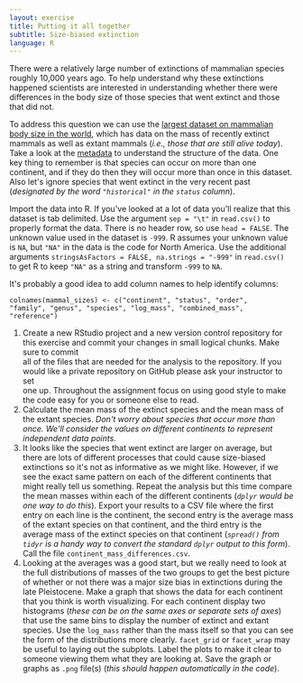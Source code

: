 ```yaml
---
layout: exercise
title: Putting it all together
subtitle: Size-biased extinction
language: R
---
```


There were a relatively large number of extinctions of mammalian species
roughly 10,000 years ago. To help understand why these extinctions
happened scientists are interested in understanding whether there were
differences in the body size of those species that went extinct and
those that did not.

To address this question we can use the
[largest dataset on mammalian body size in the world](http://www.esapubs.org/archive/ecol/E084/094/#data),
which has data on the mass of recently extinct mammals as well as extant mammals
(*i.e., those that are still alive today*). Take a look at the
[metadata](http://www.esapubs.org/archive/ecol/E084/094/metadata.htm) to
understand the structure of the data. One key thing to remember is that species
can occur on more than one continent, and if they do then they will occur more
than once in this dataset. Also let's ignore species that went extinct in the
very recent past (*designated by the word `"historical"` in the `status`
column*).

Import the data into R. If you've looked at a lot of data you'll realize that
this dataset is tab delimited. Use the argument `sep = "\t"` in `read.csv()` to
properly format the data. There is no header row, so use `head = FALSE`. The
unknown value used in the dataset is `-999`. R assumes your unknown value is
`NA`, but `"NA"` in the data is the code for North America.  Use the additional
arguments `stringsAsFactors = FALSE, na.strings = "-999"` in `read.csv()` to get
R to keep `"NA"` as a string and transform `-999` to `NA`.

It's probably a good idea to add column names to help identify columns:
 
```
colnames(mammal_sizes) <- c("continent", "status", "order", 
"family", "genus", "species", "log_mass", "combined_mass", 
"reference")
```

1. Create a new RStudio project and a new version control repository for this
   exercise and commit your changes in small logical chunks. Make sure to commit    
   all of the files that are needed for the analysis to the repository. If you 
   would like a private repository on GitHub please ask your instructor to set  
   one up. Throughout the assignment focus on using good style to make the code 
   easy for you or someone else to read.
2. Calculate the mean mass of the extinct species and the mean mass of the
   extant species. *Don't worry about species that occur more than once. We'll
   consider the values on different continents to represent independent data
   points.*
3. It looks like the species that went extinct are larger on average, but there
   are lots of different processes that could cause size-biased extinctions so
   it's not as informative as we might like.  However, if we see the exact same
   pattern on each of the different continents that might really tell us
   something. Repeat the analysis but this time compare the mean masses within
   each of the different continents (*`dplyr` would be one way to do
   this*). Export your results to a CSV file where the first entry on each line
   is the continent, the second entry is the average mass of the extant species
   on that continent, and the third entry is the average mass of the extinct
   species on that continent (*`spread()` from `tidyr` is a handy way to
   convert the standard `dplyr` output to this form*). Call the file
   `continent_mass_differences.csv`.
4. Looking at the averages was a good start, but we really need to look at the
   full distributions of masses of the two groups to get the best picture of
   whether or not there was a major size bias in extinctions during the late
   Pleistocene. Make a graph that shows the data for each continent that you
   think is worth visualizing. For each continent display two histograms (*these
   can be on the same axes or separate sets of axes*) that use the same bins to
   display the number of extinct and extant species. Use the `log_mass` rather
   than the mass itself so that you can see the form of the distributions more
   clearly. `facet_grid` or `facet_wrap` may be useful to laying out the
   subplots. Label the plots to make it clear to someone viewing them what they
   are looking at. Save the graph or graphs as `.png` file(s) (*this should
   happen automatically in the code*).
